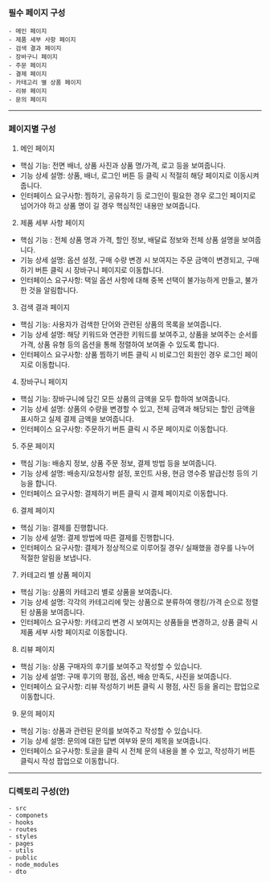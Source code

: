 ### 필수 페이지 구성

```plaintext
- 메인 페이지
- 제품 세부 사항 페이지
- 검색 결과 페이지
- 장바구니 페이지
- 주문 페이지
- 결제 페이지
- 카테고리 별 상품 페이지
- 리뷰 페이지
- 문의 페이지
```

---


### 페이지별 구성


1. 메인 페이지
- 핵심 기능: 전면 배너, 상품 사진과 상품 명/가격, 로고 등을 보여줍니다.
- 기능 상세 설명: 상품, 배너, 로그인 버튼 등 클릭 시 적절히 해당 페이지로 이동시켜줍니다.
- 인터페이스 요구사항: 찜하기, 공유하기 등 로그인이 필요한 경우 로그인 페이지로 넘어가야 하고
상품 명이 길 경우 핵심적인 내용만 보여줍니다.


2. 제품 세부 사항 페이지
- 핵심 기능 : 전체 상품 명과 가격, 할인 정보, 배달료 정보와 전체 상품 설명을
보여줍니다.
- 기능 상세 설명: 옵션 설정, 구매 수량 변경 시 보여지는 주문 금액이 변경되고,
구매하기 버튼 클릭 시 장바구니 페이지로 이동합니다.
- 인터페이스 요구사항: 택일 옵션 사항에 대해 중복 선택이 불가능하게 만들고, 불가한 것을 알림합니다.


3. 검색 결과 페이지
- 핵심 기능: 사용자가 검색한 단어와 관련된 상품의 목록을 보여줍니다.
- 기능 상세 설명: 해당 키워드와 연관한 키워드를 보여주고, 상품을 보여주는 순서를 가격, 상품 유형 등의 옵션을 통해
정렬하여 보여줄 수 있도록 합니다.
- 인터페이스 요구사항: 상품 찜하기 버튼 클릭 시 비로그인 회원인 경우 로그인 페이지로 이동합니다.


4. 장바구니 페이지
- 핵심 기능: 장바구니에 담긴 모든 상품의 금액을 모두 합하여 보여줍니다.
- 기능 상세 설명: 상품의 수량을 변경할 수 있고, 전체 금액과 해당되는 할인 금액을 표시하고 실제 결제 금액을 보여줍니다.
- 인터페이스 요구사항: 주문하기 버튼 클릭 시 주문 페이지로 이동합니다.


5. 주문 페이지
- 핵심 기능: 배송지 정보, 상품 주문 정보, 결제 방법 등을 보여줍니다.
- 기능 상세 설명: 배송지/요청사항 설정, 포인트 사용, 현금 영수증 발급신청 등의 기능을 합니다.
- 인터페이스 요구사항: 결제하기 버튼 클릭 시 결제 페이지로 이동합니다.


6. 결제 페이지
- 핵심 기능: 결제를 진행합니다.
- 기능 상세 설명: 결제 방법에 따른 결제를 진행합니다.
- 인터페이스 요구사항: 결제가 정상적으로 이루어질 경우/ 실패했을 경우를 나누어 적절한 알림을 보냅니다.


7. 카테고리 별 상품 페이지
- 핵심 기능: 상품의 카테고리 별로 상품을 보여줍니다.
- 기능 상세 설명: 각각의 카테고리에 맞는 상품으로 분류하여 랭킹/가격 순으로 정렬된
상품을 보여줍니다.
- 인터페이스 요구사항: 카테고리 변경 시 보여지는 상품들을 변경하고, 상품 클릭 시
제품 세부 사항 페이지로 이동합니다.


8. 리뷰 페이지
- 핵심 기능: 상품 구매자의 후기를 보여주고 작성할 수 있습니다.
- 기능 상세 설명: 구매 후기의 평점, 옵션, 배송 만족도, 사진을 보여줍니다.
- 인터페이스 요구사항: 리뷰 작성하기 버튼 클릭 시 평점, 사진 등을 올리는 팝업으로 이동합니다.


9. 문의 페이지
- 핵심 기능: 상품과 관련된 문의를 보여주고 작성할 수 있습니다.
- 기능 상세 설명: 문의에 대한 답변 여부와 문의 제목을 보여줍니다.
- 인터페이스 요구사항: 토글을 클릭 시 전체 문의 내용을 볼 수 있고,
작성하기 버튼 클릭시 작성 팝업으로 이동합니다.

---


### 디렉토리 구성(안) 

```plaintext
- src 
- componets
- hooks
- routes
- styles
- pages
- utils
- public
- node_modules
- dto
```

